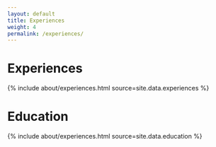 ```yaml
---
layout: default
title: Experiences
weight: 4
permalink: /experiences/
---
```


# Experiences

<div class="row">
{% include about/experiences.html source=site.data.experiences %}
</div>

# Education

<div class="row">
{% include about/experiences.html source=site.data.education %}
</div>